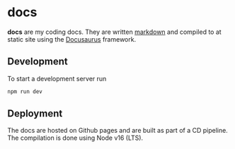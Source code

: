 # docs

**docs** are my coding docs. They are written
[markdown](https://www.markdownguide.org/) and compiled to at static site using
the [Docusaurus](https://docusaurus.io/) framework.

## Development

To start a development server run

```sh
npm run dev
```

## Deployment

The docs are hosted on Github pages and are built as part of a CD pipeline. The
compilation is done using Node v16 (LTS).
